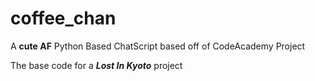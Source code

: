 # coffee_chan

A **cute AF** Python Based ChatScript based off of CodeAcademy Project

The base code for a ***Lost In Kyoto*** project
